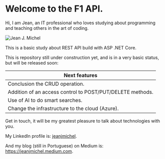 # Welcome to the F1 API.
 
Hi, I am Jean, an IT professional who loves studying about programming and teaching others in the art of coding.

![Jean J. Michel]( https://s3.amazonaws.com/x-publico/acesso-livre/jean.png)

This is a basic study about REST API build with ASP .NET Core. 

This is repository still under construction yet, and is in a very basic status, but will be released soon:

| Next features |
| ------------ |
| Conclusion the CRUD operation. |
| Addition of an access control to POST/PUT/DELETE methods.| 
| Use of AI to do smart searches.|
| Change the infrastructure to the cloud (Azure).|

Get in touch, it will be my greatest pleasure to talk about technologies with you.

My LinkedIn profile is: [jeanjmichel](https://www.linkedin.com/in/jeanjmichel/).

And my blog (still in Portuguese) on Medium is: https://jeanjmichel.medium.com.
